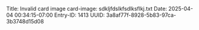 Title: Invalid card image
card-image: sdkljfdslkfsdlksflkj.txt
Date: 2025-04-04 00:34:15-07:00
Entry-ID: 1413
UUID: 3a8af77f-8928-5b83-97ca-3b3748d15d08

